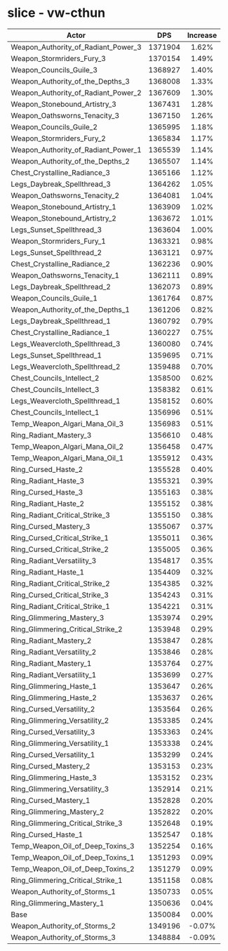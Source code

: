 # slice - vw-cthun
| Actor | DPS | Increase |
|---|:---:|:---:|
|Weapon_Authority_of_Radiant_Power_3|1371904|1.62%|
|Weapon_Stormriders_Fury_3|1370154|1.49%|
|Weapon_Councils_Guile_3|1368927|1.40%|
|Weapon_Authority_of_the_Depths_3|1368008|1.33%|
|Weapon_Authority_of_Radiant_Power_2|1367609|1.30%|
|Weapon_Stonebound_Artistry_3|1367431|1.28%|
|Weapon_Oathsworns_Tenacity_3|1367150|1.26%|
|Weapon_Councils_Guile_2|1365995|1.18%|
|Weapon_Stormriders_Fury_2|1365834|1.17%|
|Weapon_Authority_of_Radiant_Power_1|1365539|1.14%|
|Weapon_Authority_of_the_Depths_2|1365507|1.14%|
|Chest_Crystalline_Radiance_3|1365166|1.12%|
|Legs_Daybreak_Spellthread_3|1364262|1.05%|
|Weapon_Oathsworns_Tenacity_2|1364081|1.04%|
|Weapon_Stonebound_Artistry_1|1363909|1.02%|
|Weapon_Stonebound_Artistry_2|1363672|1.01%|
|Legs_Sunset_Spellthread_3|1363604|1.00%|
|Weapon_Stormriders_Fury_1|1363321|0.98%|
|Legs_Sunset_Spellthread_2|1363121|0.97%|
|Chest_Crystalline_Radiance_2|1362236|0.90%|
|Weapon_Oathsworns_Tenacity_1|1362111|0.89%|
|Legs_Daybreak_Spellthread_2|1362073|0.89%|
|Weapon_Councils_Guile_1|1361764|0.87%|
|Weapon_Authority_of_the_Depths_1|1361206|0.82%|
|Legs_Daybreak_Spellthread_1|1360792|0.79%|
|Chest_Crystalline_Radiance_1|1360227|0.75%|
|Legs_Weavercloth_Spellthread_3|1360080|0.74%|
|Legs_Sunset_Spellthread_1|1359695|0.71%|
|Legs_Weavercloth_Spellthread_2|1359488|0.70%|
|Chest_Councils_Intellect_2|1358500|0.62%|
|Chest_Councils_Intellect_3|1358382|0.61%|
|Legs_Weavercloth_Spellthread_1|1358152|0.60%|
|Chest_Councils_Intellect_1|1356996|0.51%|
|Temp_Weapon_Algari_Mana_Oil_3|1356983|0.51%|
|Ring_Radiant_Mastery_3|1356610|0.48%|
|Temp_Weapon_Algari_Mana_Oil_2|1356458|0.47%|
|Temp_Weapon_Algari_Mana_Oil_1|1355912|0.43%|
|Ring_Cursed_Haste_2|1355528|0.40%|
|Ring_Radiant_Haste_3|1355321|0.39%|
|Ring_Cursed_Haste_3|1355163|0.38%|
|Ring_Radiant_Haste_2|1355152|0.38%|
|Ring_Radiant_Critical_Strike_3|1355150|0.38%|
|Ring_Cursed_Mastery_3|1355067|0.37%|
|Ring_Cursed_Critical_Strike_1|1355011|0.36%|
|Ring_Cursed_Critical_Strike_2|1355005|0.36%|
|Ring_Radiant_Versatility_3|1354817|0.35%|
|Ring_Radiant_Haste_1|1354409|0.32%|
|Ring_Radiant_Critical_Strike_2|1354385|0.32%|
|Ring_Cursed_Critical_Strike_3|1354243|0.31%|
|Ring_Radiant_Critical_Strike_1|1354221|0.31%|
|Ring_Glimmering_Mastery_3|1353974|0.29%|
|Ring_Glimmering_Critical_Strike_2|1353948|0.29%|
|Ring_Radiant_Mastery_2|1353847|0.28%|
|Ring_Radiant_Versatility_2|1353846|0.28%|
|Ring_Radiant_Mastery_1|1353764|0.27%|
|Ring_Radiant_Versatility_1|1353699|0.27%|
|Ring_Glimmering_Haste_1|1353647|0.26%|
|Ring_Glimmering_Haste_2|1353637|0.26%|
|Ring_Cursed_Versatility_2|1353564|0.26%|
|Ring_Glimmering_Versatility_2|1353385|0.24%|
|Ring_Cursed_Versatility_3|1353363|0.24%|
|Ring_Glimmering_Versatility_1|1353338|0.24%|
|Ring_Cursed_Versatility_1|1353299|0.24%|
|Ring_Cursed_Mastery_2|1353153|0.23%|
|Ring_Glimmering_Haste_3|1353152|0.23%|
|Ring_Glimmering_Versatility_3|1352914|0.21%|
|Ring_Cursed_Mastery_1|1352828|0.20%|
|Ring_Glimmering_Mastery_2|1352822|0.20%|
|Ring_Glimmering_Critical_Strike_3|1352648|0.19%|
|Ring_Cursed_Haste_1|1352547|0.18%|
|Temp_Weapon_Oil_of_Deep_Toxins_3|1352254|0.16%|
|Temp_Weapon_Oil_of_Deep_Toxins_1|1351293|0.09%|
|Temp_Weapon_Oil_of_Deep_Toxins_2|1351279|0.09%|
|Ring_Glimmering_Critical_Strike_1|1351158|0.08%|
|Weapon_Authority_of_Storms_1|1350733|0.05%|
|Ring_Glimmering_Mastery_1|1350636|0.04%|
|Base|1350084|0.00%|
|Weapon_Authority_of_Storms_2|1349196|-0.07%|
|Weapon_Authority_of_Storms_3|1348884|-0.09%|
